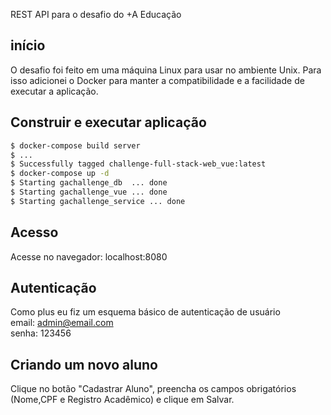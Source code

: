 REST API para o desafio do +A Educação

## início
O desafio foi feito em uma máquina Linux para usar no ambiente Unix. Para isso adicionei o Docker para manter a compatibilidade e a facilidade de executar a aplicação.

## Construir e executar aplicação
```bash
$ docker-compose build server
$ ...
$ Successfully tagged challenge-full-stack-web_vue:latest
$ docker-compose up -d 
$ Starting gachallenge_db  ... done
$ Starting gachallenge_vue ... done
$ Starting gachallenge_service ... done
```
## Acesso
Acesse no navegador: localhost:8080

## Autenticação
Como plus eu fiz um esquema básico de autenticação de usuário  
email: admin@email.com  
senha: 123456

## Criando um novo aluno
Clique no botão "Cadastrar Aluno", preencha os campos obrigatórios (Nome,CPF e Registro Acadêmico) e clique em Salvar.